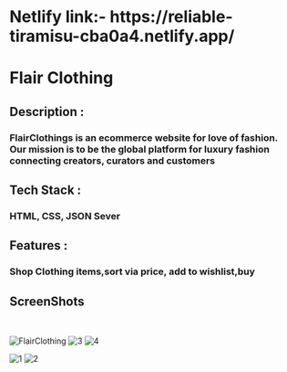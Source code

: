<h1> Netlify link:- https://reliable-tiramisu-cba0a4.netlify.app/ </h1>
<h1>Flair Clothing</h1>

<h2>Description : </h2><h3>FlairClothings is an ecommerce website for love of fashion. Our mission is to be the global platform for luxury fashion connecting creators, curators and customers</h3>

<h2>Tech Stack : </h2> <h3>HTML, CSS, JSON Sever</h3>

<h2>Features : </h2><h3>Shop Clothing items,sort via price, add to wishlist,buy</h3>

<h2>ScreenShots</h2>
<br>

![FlairClothing](https://user-images.githubusercontent.com/64404614/217021773-723ebbf4-534a-4915-83d1-fe92d3637379.png)
![3](https://user-images.githubusercontent.com/64404614/217021748-061cbeb1-7600-4050-becc-af5ba60e68bb.png)
![4](https://user-images.githubusercontent.com/64404614/217021768-5441c16a-4c16-4794-b7ad-5d6bb330480d.jpg)

![1](https://user-images.githubusercontent.com/64404614/217021780-ff1b9290-7584-4b35-b604-562767099260.png)
![2](https://user-images.githubusercontent.com/64404614/217021781-06113533-5ca8-49e0-b457-a269ec532920.jpg)
